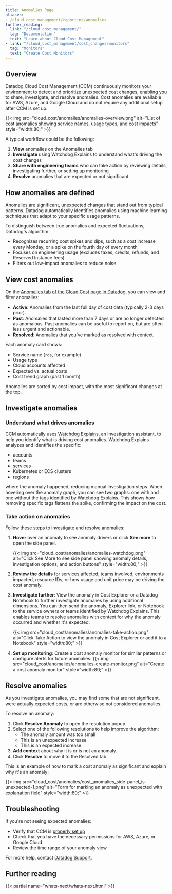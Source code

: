 ```yaml
---
title: Anomalies Page
aliases:
- /cloud_cost_management/reporting/anomalies
further_reading:
- link: "/cloud_cost_management/"
  tag: "Documentation"
  text: "Learn about Cloud Cost Management"
- link: "/cloud_cost_management/cost_changes/monitors"
  tag: "Monitors"
  text: "Create Cost Monitors"
---
```


## Overview

Datadog Cloud Cost Management (CCM) continuously monitors your environment to detect and prioritize unexpected cost changes, enabling you to share, investigate, and resolve anomalies. Cost anomalies are available for AWS, Azure, and Google Cloud and do not require any additional setup after CCM is set up.

{{< img src="cloud_cost/anomalies/anomalies-overview.png" alt="List of cost anomalies showing service names, usage types, and cost impacts" style="width:80;" >}}

A typical workflow could be the following:

1. **View** anomalies on the Anomalies tab
2. **Investigate** using Watchdog Explains to understand what's driving the cost changes
3. **Share with engineering teams** who can take action by reviewing details, investigating further, or setting up monitoring
4. **Resolve** anomalies that are expected or not significant

## How anomalies are defined

Anomalies are significant, unexpected changes that stand out from typical patterns. Datadog automatically identifies anomalies using machine learning techniques that adapt to your specific usage patterns.

To distinguish between true anomalies and expected fluctuations, Datadog's algorithm:
- Recognizes recurring cost spikes and dips, such as a cost increase every Monday, or a spike on the fourth day of every month
- Focuses on engineering usage (excludes taxes, credits, refunds, and Reserved Instance fees)
- Filters out low-impact anomalies to reduce noise

## View cost anomalies

On the [Anomalies tab of the Cloud Cost page in Datadog][1], you can view and filter anomalies:

- **Active**: Anomalies from the last full day of cost data (typically 2-3 days prior).
- **Past**: Anomalies that lasted more than 7 days or are no longer detected as anomalous. Past anomalies can be useful to report on, but are often less urgent and actionable.
- **Resolved**: Anomalies that you've marked as resolved with context.

Each anomaly card shows:
- Service name (`rds`, for example)
- Usage type
- Cloud accounts affected
- Expected vs. actual costs
- Cost trend graph (past 1 month)

Anomalies are sorted by cost impact, with the most significant changes at the top.

## Investigate anomalies

### Understand what drives anomalies

CCM automatically uses [Watchdog Explains][2], an investigation assistant, to help you identify what is driving cost anomalies. Watchdog Explains analyzes and identifies the specific:

- accounts
- teams
- services
- Kubernetes or ECS clusters
- regions

where the anomaly happened, reducing manual investigation steps. When hovering over the anomaly graph, you can see two graphs: one with and one without the tags identified by Watchdog Explains. This shows how removing specific tags flattens the spike, confirming the impact on the cost.

### Take action on anomalies

Follow these steps to investigate and resolve anomalies:

1. **Hover** over an anomaly to see anomaly drivers or click **See more** to open the side panel.

   {{< img src="cloud_cost/anomalies/anomalies-watchdog.png" alt="Click See More to see side panel showing anomaly details, investigation options, and action buttons" style="width:80;" >}}

1.  **Review the details** for services affected, teams involved, environments impacted, resource IDs, or how usage and unit price may be driving the cost anomaly.
1. **Investigate further**: View the anomaly in Cost Explorer or a Datadog Notebook to further investigate anomalies by using additional dimensions. You can then send the anomaly, Explorer link, or Notebook to the service owners or teams identified by Watchdog Explains. This enables teams to resolve anomalies with context for why the anomaly occurred and whether it's expected.

   {{< img src="cloud_cost/anomalies/anomalies-take-action.png" alt="Click Take Action to view the anomaly in Cost Explorer or add it to a Notebook" style="width:80;" >}}
1. **Set up monitoring**: Create a cost anomaly monitor for similar patterns or configure alerts for future anomalies.
   {{< img src="cloud_cost/anomalies/anomalies-create-monitor.png" alt="Create a cost anomaly monitor" style="width:80;" >}}

## Resolve anomalies

As you investigate anomalies, you may find some that are not significant, were actually expected costs, or are otherwise not considered anomalies.

To resolve an anomaly:

1. Click **Resolve Anomaly** to open the resolution popup.
1. Select one of the following resolutions to help improve the algorithm:
   - The anomaly amount was too small
   - This is an unexpected increase
   - This is an expected increase
1. **Add context** about why it is or is not an anomaly.
1. Click **Resolve** to move it to the Resolved tab.

This is an example of how to mark a cost anomaly as significant and explain why it's an anomaly:

{{< img src="cloud_cost/anomalies/cost_anomalies_side-panel_is-unexpected-1.png" alt="Form for marking an anomaly as unexpected with explanation field" style="width:80;" >}}

## Troubleshooting

If you're not seeing expected anomalies:
- Verify that CCM is [properly set up][3]
- Check that you have the necessary permissions for AWS, Azure, or Google Cloud
- Review the time range of your anomaly view

For more help, contact [Datadog Support][4].

## Further reading

{{< partial name="whats-next/whats-next.html" >}}

[1]: https://app.datadoghq.com/cost/analyze/anomalies
[2]: /dashboards/graph_insights/watchdog_explains
[3]: /cloud_cost_management/setup/
[4]: /help/
